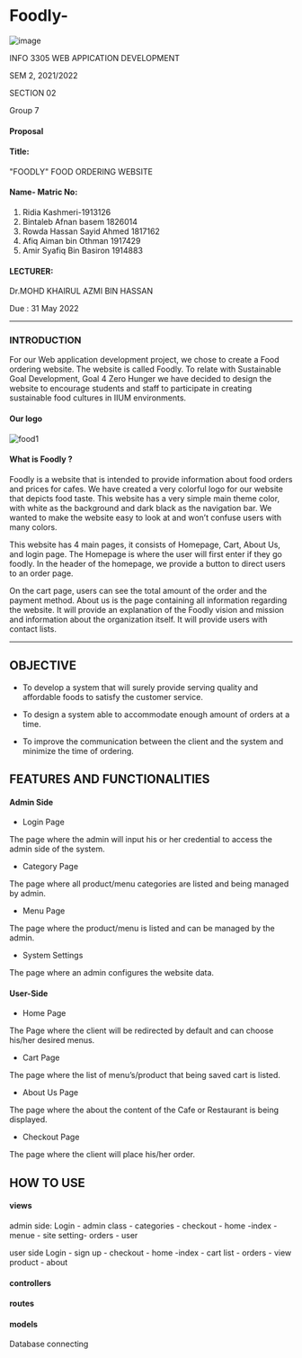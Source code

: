 # Foodly-

![image](https://user-images.githubusercontent.com/97139623/170854403-7cee3791-562d-4111-b070-bcb2a0e25797.png)

INFO 3305 WEB APPICATION DEVELOPMENT 

 SEM 2, 2021/2022 
 
 SECTION 02
 
Group 7

#### Proposal

#### Title:
 "FOODLY" FOOD ORDERING WEBSITE 
#### Name- Matric No:
1. Ridia Kashmeri-1913126
2. Bintaleb Afnan basem 1826014
3. Rowda Hassan Sayid Ahmed 1817162
4. Afiq Aiman bin Othman 1917429
5. Amir Syafiq Bin Basiron 1914883

#### LECTURER:

Dr.MOHD KHAIRUL AZMI BIN HASSAN 

Due :
31 May 2022

---
### INTRODUCTION

For our Web application development project, we chose to create a Food ordering website. The website is called Foodly. To relate with Sustainable Goal Development, Goal 4 Zero Hunger we have decided to design the website to encourage students and staff to participate in creating sustainable food cultures in  IIUM  environments.

#### Our logo 
![food1](https://user-images.githubusercontent.com/97139623/170884362-5ac6c757-c408-42f9-954c-69c0483f415d.png)

 #### What is Foodly ? 

 Foodly is a website that is intended to provide information about food orders and prices for cafes. We have created a very colorful logo for our website that depicts food taste. This website has a very simple main theme color, with white as the background and dark black as the navigation bar. We wanted to make the website easy to look at and won’t confuse users with many colors. 

 This website has 4 main pages, it consists of Homepage, Cart, About Us,  and login page. The Homepage is where the user will first enter if they go foodly. In the header of the homepage, we provide a button to direct users to an order page.  

 On the cart page, users can see the total amount of the order and the payment method. About us is the page containing all information regarding the website. It will provide an explanation of the Foodly vision and mission and information about the organization itself. It will provide users with contact lists.
 
---

## OBJECTIVE

   - To develop a system that will surely provide serving quality and affordable foods to satisfy the customer service.

   - To design a system able to accommodate enough amount of orders at a time.

   - To improve the communication between the client and the system and minimize the time of ordering.

##  FEATURES AND FUNCTIONALITIES 

#### Admin Side
- Login Page

The page where the admin will input his or her credential to access the admin side of the system.
- Category Page

The page where all product/menu categories are listed and being managed by admin.
- Menu Page

The page where the product/menu is listed and can be managed by the admin.
- System Settings

The page where an admin configures the website data.

#### User-Side
- Home Page

The Page where the client will be redirected by default and can choose his/her desired menus.
- Cart Page

The page where the list of menu’s/product that being saved cart is listed.
- About Us Page

The page where the about the content of the Cafe or Restaurant is being displayed.
- Checkout Page

The page where the client will place his/her order.

## HOW TO USE
#### views
admin side:
Login - admin class - categories - checkout - home -index - menue - site setting- orders - user 

user side 
Login - sign up - checkout - home -index - cart list - orders - view product - about
#### controllers
#### routes 
#### models
Database connecting 
<?php 
$conn= new mysqli('localhost','root','','fos_db')or die("Could not connect to mysql".mysqli_error($con));
## ERD
## SEQUENCE DIAGRAM 
![se1](https://user-images.githubusercontent.com/97139623/170923626-43a3e719-b42f-46c9-9ce5-24ff5b19636a.png)
![se22](https://user-images.githubusercontent.com/97139623/171014068-1f0f6af3-9c21-4884-9821-a8f8ec6cf8d5.png)
---
## REFERENCE 
